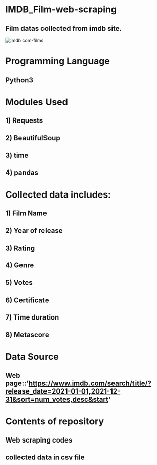 # IMDB_Film-web-scraping
## Film datas collected from imdb site.
![imdb com-films](https://user-images.githubusercontent.com/82861164/123741783-42296500-d8c8-11eb-92b5-472c7108d754.jpg)

# Programming Language
## Python3
# Modules Used
## 1) Requests
## 2) BeautifulSoup
## 3) time
## 4) pandas
# Collected data includes:
## 1) Film Name
## 2) Year of release
## 3) Rating
## 4) Genre
## 5) Votes
## 6) Certificate
## 7) Time duration
## 8) Metascore
# Data Source
## Web page::'https://www.imdb.com/search/title/?release_date=2021-01-01,2021-12-31&sort=num_votes,desc&start'
# Contents of repository
## Web scraping codes
## collected data in csv file

